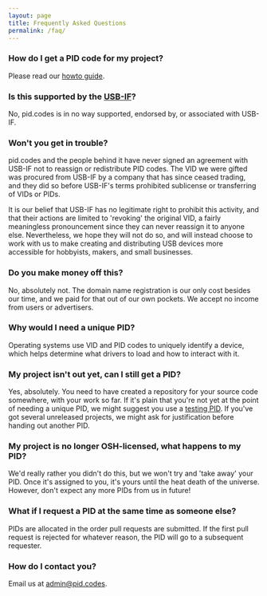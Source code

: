 ```yaml
---
layout: page
title: Frequently Asked Questions
permalink: /faq/
---
```

### How do I get a PID code for my project?
Please read our [howto guide](/howto/).

### Is this supported by the [USB-IF](http://usb.org/)?
No, pid.codes is in no way supported, endorsed by, or associated with USB-IF.

### Won't you get in trouble?
pid.codes and the people behind it have never signed an agreement with USB-IF not to reassign or redistribute PID codes. The VID we were gifted was procured from USB-IF by a company that has since ceased trading, and they did so before USB-IF's terms prohibited sublicense or transferring of VIDs or PIDs.

It is our belief that USB-IF has no legitimate right to prohibit this activity, and that their actions are limited to 'revoking' the original VID, a fairly meaningless pronouncement since they can never reassign it to anyone else. Nevertheless, we hope they will not do so, and will instead choose to work with us to make creating and distributing USB devices more accessible for hobbyists, makers, and small businesses.

### Do you make money off this?
No, absolutely not. The domain name registration is our only cost besides our time, and we paid for that out of our own pockets. We accept no income from users or advertisers.

### Why would I need a unique PID?
Operating systems use VID and PID codes to uniquely identify a device, which helps determine what drivers to load and how to interact with it.

### My project isn't out yet, can I still get a PID?
Yes, absolutely. You need to have created a repository for your source code somewhere, with your work so far. If it's plain that you're not yet at the point of needing a unique PID, we might suggest you use a [testing PID](/1209/0001/). If you've got several unreleased projects, we might ask for justification before handing out another PID.

### My project is no longer OSH-licensed, what happens to my PID?
We'd really rather you didn't do this, but we won't try and 'take away' your PID. Once it's assigned to you, it's yours until the heat death of the universe. However, don't expect any more PIDs from us in future!

### What if I request a PID at the same time as someone else?
PIDs are allocated in the order pull requests are submitted. If the first pull request is rejected for whatever reason, the PID will go to a subsequent requester.

### How do I contact you?
Email us at [admin@pid.codes](mailto:admin@pid.codes).
